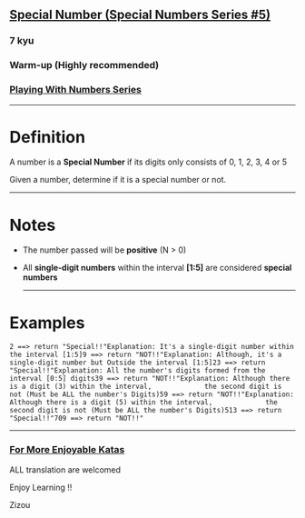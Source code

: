 <h2><a href=https://www.codewars.com/kata/5a55f04be6be383a50000187/train/javascript target="_blank">Special  Number (Special Numbers Series  #5)</a></h2><h3>7 kyu</h3><h3 id="warm-up-highly-recommended">Warm-up (Highly recommended)</h3><h3 id="playing-with-numbers-series"><a href="https://www.codewars.com/collections/playing-with-numbers" data-turbolinks="false" target="_blank">Playing With Numbers Series</a></h3><hr><h1 id="definition">Definition</h1><p>A number is a <strong>Special Number</strong> if its digits only consists of 0, 1, 2, 3, 4 or 5</p><p>Given a number, determine if it is a special number or not.</p><hr><h1 id="notes">Notes</h1><ul><li><p>The number passed will be <strong>positive</strong> (N &gt; 0)</p></li><li><p>All <strong>single-digit numbers</strong> within the interval <strong>[1:5]</strong> are considered <strong>special numbers</strong></p><hr></li></ul><h1 id="examples">Examples</h1><pre><code>2 ==&gt; return "Special!!"Explanation: It's a single-digit number within the interval [1:5]9 ==&gt; return "NOT!!"Explanation: Although, it's a single-digit number but Outside the interval [1:5]23 ==&gt; return "Special!!"Explanation: All the number's digits formed from the interval [0:5] digits39 ==&gt; return "NOT!!"Explanation: Although there is a digit (3) within the interval,             the second digit is not (Must be ALL the number's Digits)59 ==&gt; return "NOT!!"Explanation: Although there is a digit (5) within the interval,             the second digit is not (Must be ALL the number's Digits)513 ==&gt; return "Special!!"709 ==&gt; return "NOT!!"</code></pre><hr><h3 id="for-more-enjoyable-katas"><a href="http://www.codewars.com/users/MrZizoScream/authored" data-turbolinks="false" target="_blank">For More Enjoyable Katas</a></h3><p>ALL translation are welcomed</p><p>Enjoy Learning !!</p><p>Zizou</p>